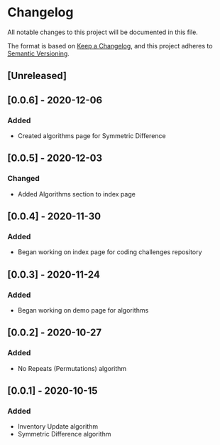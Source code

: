 # Changelog
All notable changes to this project will be documented in this file.

The format is based on [Keep a Changelog](https://keepachangelog.com/en/1.0.0/),
and this project adheres to [Semantic Versioning](https://semver.org/spec/v2.0.0.html).

## [Unreleased]

## [0.0.6] - 2020-12-06

### Added

- Created algorithms page for Symmetric Difference

## [0.0.5] - 2020-12-03

### Changed

- Added Algorithms section to index page

## [0.0.4] - 2020-11-30

### Added

- Began working on index page for coding challenges repository

## [0.0.3] - 2020-11-24

### Added

- Began working on demo page for algorithms

## [0.0.2] - 2020-10-27

### Added

- No Repeats (Permutations) algorithm

## [0.0.1] - 2020-10-15

### Added
- Inventory Update algorithm
- Symmetric Difference algorithm